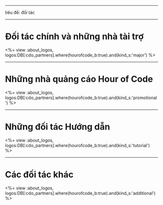 * * *

tiêu đề: đối tác

* * *

# Đối tác chính và những nhà tài trợ

<%= view :about_logos, logos:DB[:cdo_partners].where(hourofcode_b:true).and(kind_s:'major') %>

* * *

# Những nhà quảng cáo Hour of Code

<%= view :about_logos, logos:DB[:cdo_partners].where(hourofcode_b:true).and(kind_s:'promotional') %>

* * *

# Những đối tác Hướng dẫn

<%= view :about_logos, logos:DB[:cdo_partners].where(hourofcode_b:true).and(kind_s:'tutorial') %>

* * *

# Các đối tác khác

<%= view :about_logos, logos:DB[:cdo_partners].where(hourofcode_b:true).and(kind_s:'additional') %>